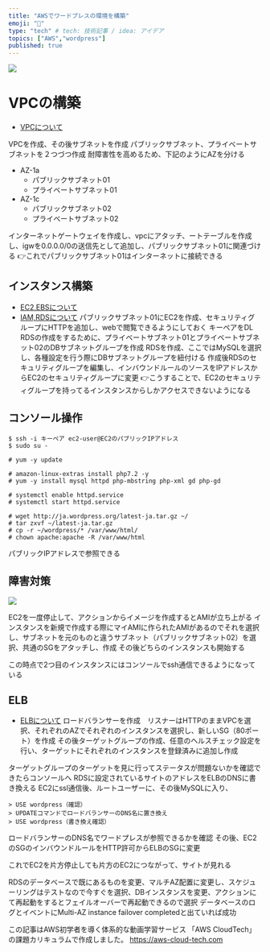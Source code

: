```yaml
---
title: "AWSでワードプレスの環境を構築"
emoji: "🐡"
type: "tech" # tech: 技術記事 / idea: アイデア
topics: ["AWS","wordpress"]
published: true
---
```

![](https://storage.googleapis.com/zenn-user-upload/6k0jdxq2k6ktbpishtjub0vqw323)

# VPCの構築
- [VPCについて](https://zenn.dev/minami_hiroto/articles/5afee969b8ea74)

VPCを作成、その後サブネットを作成
パブリックサブネット、プライベートサブネットを２つづつ作成
耐障害性を高めるため、下記のようにAZを分ける
- AZ-1a
	- パブリックサブネット01
	- プライベートサブネット01
- AZ-1c
	- パブリックサブネット02
	- プライベートサブネット02

インターネットゲートウェイを作成し、vpcにアタッチ、ートテーブルを作成し、igwを0.0.0.0/0の送信先として追加し、パブリックサブネット01に関連づける
👉これでパブリックサブネット01はインターネットに接続できる

## インスタンス構築
- [EC2,EBSについて](https://zenn.dev/minami_hiroto/articles/44a1a5824b0a5d)
- [IAM,RDSについて](https://zenn.dev/minami_hiroto/articles/e6989e0083648d)
パブリックサブネット01にEC2を作成、セキュリティグループにHTTPを追加し、webで閲覧できるようにしておく
キーペアをDL
RDSの作成をするために、プライベートサブネット01とプライベートサブネット02のDBサブネットグループを作成
RDSを作成、ここではMySQLを選択し、各種設定を行う際にDBサブネットグループを紐付ける
作成後RDSのセキュリティグループを編集し、インバウンドルールのソースをIPアドレスからEC2のセキュリティグループに変更
👉こうすることで、EC2のセキュリティグループを持ってるインスタンスからしかアクセスできないようになる

## コンソール操作
```console
$ ssh -i キーペア ec2-user@EC2のパブリックIPアドレス
$ sudo su -

# yum -y update

# amazon-linux-extras install php7.2 -y
# yum -y install mysql httpd php-mbstring php-xml gd php-gd

# systemctl enable httpd.service
# systemctl start httpd.service

# wget http://ja.wordpress.org/latest-ja.tar.gz ~/
# tar zxvf ~/latest-ja.tar.gz
# cp -r ~/wordpress/* /var/www/html/
# chown apache:apache -R /var/www/html
```

パブリックIPアドレスで参照できる

## 障害対策
![](https://storage.googleapis.com/zenn-user-upload/3vvnbb6dka77y7wn496lm8538izs)

EC2を一度停止して、アクションからイメージを作成するとAMIが立ち上がる
インスタンスを新規で作成する際にマイAMIに作られたAMIがあるのでそれを選択し、サブネットを元のものと違うサブネット（パブリックサブネット02）を選択、共通のSGをアタッチし、作成
その後どちらのインスタンスも開始する

この時点で2つ目のインスタンスにはコンソールでssh通信できるようになっている

## ELB
- [ELBについて](https://zenn.dev/minami_hiroto/articles/3ea2485a250fc0)
ロードバランサーを作成　リスナーはHTTPのままVPCを選択、それぞれのAZでそれぞれのインスタンスを選択し、新しいSG（80ポート）を作成
その後ターゲットグループの作成、任意のヘルスチェック設定を行い、ターゲットにそれぞれのインスタンスを登録済みに追加し作成

ターゲットグループのターゲットを見に行ってステータスが問題ないかを確認できたらコンソールへ
RDSに設定されているサイトのアドレスをELBのDNSに書き換える
EC2にssl通信後、ルートユーザーに、その後MySQLに入り、
```
> USE wordpress（確認）
> UPDATEコマンドでロードバランサーのDNS名に置き換え
> USE wordpress（書き換え確認）
```
ロードバランサーのDNS名でワードプレスが参照できるかを確認
その後、EC2のSGのインバウンドルールをHTTP許可からELBのSGに変更

これでEC2を片方停止しても片方のEC2につながって、サイトが見れる

RDSのデータベースで既にあるものを変更、マルチAZ配置に変更し、スケジューリングはテストなので今すぐを選択、DBインスタンスを変更、アクションにて再起動をするとフェイルオーバーで再起動できるので選択
データベースのログとイベントにMulti-AZ instance failover completedと出ていれば成功



この記事はAWS初学者を導く体系的な動画学習サービス
「AWS CloudTech」の課題カリキュラムで作成しました。
https://aws-cloud-tech.com
